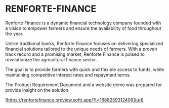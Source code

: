 # RENFORTE-FINANCE
Renforte Finance is a dynamic financial technology company founded with a vision to empower farmers and ensure the availability of food throughout the year. 

Unlike traditional banks, Renforte Finance focuses on delivering specialized financial solutions tailored to the unique needs of farmers. With a proven track record and a promising market, Renforte Finance is poised to revolutionize the agricultural finance sector. 

The goal is to provide farmers with quick and flexible access to funds, while maintaining competitive interest rates and repayment terms. 

The Product Requirement Document and a website demo was prepared for provide insight on the solution.

[https://renfortefinance.preview.softr.app/?t=1688259312409](url)
